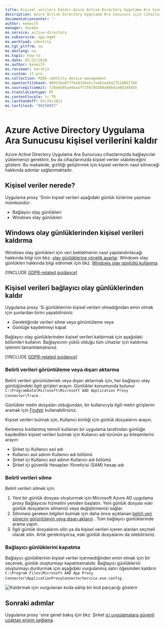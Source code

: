 ```yaml
---
title: Kişisel verileri Kaldır-Azure Active Directory Uygulama Ara Sunucusu
description: Azure Active Directory Uygulama Ara Sunucusu için cihazlara yüklenmiş olan bağlayıcılardan kişisel verileri kaldırın.
documentationcenter: ''
author: kenwith
manager: daveba
ms.service: active-directory
ms.subservice: app-mgmt
ms.workload: identity
ms.tgt_pltfrm: na
ms.devlang: na
ms.topic: how-to
ms.date: 05/21/2018
ms.author: kenwith
ms.reviewer: harshja
ms.custom: it-pro
ms.collection: M365-identity-device-management
ms.openlocfilehash: 90913ba8f7fbe8158a5cfea01e49a175180677b6
ms.sourcegitcommit: f28ebb95ae9aaaff3f87d8388a09b41e0b3445b5
ms.translationtype: MT
ms.contentlocale: tr-TR
ms.lasthandoff: 03/29/2021
ms.locfileid: "99258957"
---
```

# <a name="remove-personal-data-for-azure-active-directory-application-proxy"></a>Azure Active Directory Uygulama Ara Sunucusu kişisel verilerini kaldır

Azure Active Directory Uygulama Ara Sunucusu cihazlarınızda bağlayıcılar yüklemenizi gerektirir, bu da cihazlarınızda kişisel veriler olabileceğini gösterir. Bu makalede, gizliliği geliştirmek için kişisel verilerin nasıl silineceği hakkında adımlar sağlanmaktadır.

## <a name="where-is-the-personal-data"></a>Kişisel veriler nerede?

Uygulama proxy 'Sinin kişisel verileri aşağıdaki günlük türlerine yazması mümkündür:

- Bağlayıcı olay günlükleri
- Windows olay günlükleri

## <a name="remove-personal-data-from-windows-event-logs"></a>Windows olay günlüklerinden kişisel verileri kaldırma

Windows olay günlükleri için veri bekletmenin nasıl yapılandırılacağı hakkında bilgi için bkz. [olay günlüklerine yönelik ayarlar](https://technet.microsoft.com/library/cc952132.aspx). Windows olay günlükleri hakkında bilgi edinmek için bkz. [Windows olay günlüğü kullanma](/windows/win32/wes/using-windows-event-log).

[!INCLUDE [GDPR-related guidance](../../../includes/gdpr-hybrid-note.md)]

## <a name="remove-personal-data-from-connector-event-logs"></a>Kişisel verileri bağlayıcı olay günlüklerinden kaldır

Uygulama proxy 'Si günlüklerinin kişisel verileri olmadığından emin olmak için şunlardan birini yapabilirsiniz:

- Gerektiğinde verileri silme veya görüntüleme veya
- Günlüğe kaydetmeyi kapat

Bağlayıcı olay günlüklerinden kişisel verileri kaldırmak için aşağıdaki bölümleri kullanın. Bağlayıcının yüklü olduğu tüm cihazlar için kaldırma işlemini tamamlamalısınız.

[!INCLUDE [GDPR-related guidance](../../../includes/gdpr-intro-sentence.md)]

### <a name="view-or-export-specific-data"></a>Belirli verileri görüntüleme veya dışarı aktarma

Belirli verileri görüntülemek veya dışarı aktarmak için, her bağlayıcı olay günlüğündeki ilgili girişleri arayın. Günlükler konumunda bulunur `C:\ProgramData\Microsoft\Microsoft AAD Application Proxy Connector\Trace` .

Günlükler metin dosyaları olduğundan, bir kullanıcıyla ilgili metin girişlerini aramak için [Findstr](/windows-server/administration/windows-commands/findstr) kullanabilirsiniz.  

Kişisel verileri bulmak için, Kullanıcı kimliği için günlük dosyalarını arayın.

Kerberos kısıtlanmış temsili kullanan bir uygulama tarafından günlüğe kaydedilen kişisel verileri bulmak için Kullanıcı adı türünün şu bileşenlerini arayın:

- Şirket içi Kullanıcı asıl adı
- Kullanıcı asıl adının Kullanıcı adı bölümü
- Şirket içi Kullanıcı asıl adının Kullanıcı adı bölümü
- Şirket içi güvenlik Hesapları Yöneticisi (SAM) hesap adı

### <a name="delete-specific-data"></a>Belirli verileri silme

Belirli verileri silmek için:

1. Yeni bir günlük dosyası oluşturmak için Microsoft Azure AD uygulama proxy Bağlayıcısı hizmetini yeniden başlatın. Yeni günlük dosyası eski günlük dosyalarını silmenizi veya değiştirmenizi sağlar. 
1. Silinmesi gereken bilgileri bulmak için daha önce açıklanan [belirli veri sürecini görüntüleyin veya dışarı aktarın](#view-or-export-specific-data) . Tüm bağlayıcı günlüklerinde arama yapın.
1. İlgili günlük dosyalarını silin ya da kişisel verileri içeren alanları seçmeli olarak silin. Artık gerekmiyorsa, eski günlük dosyalarını da silebilirsiniz.

### <a name="turn-off-connector-logs"></a>Bağlayıcı günlüklerini kapatma

Bağlayıcı günlüklerinin kişisel veriler içermediğinden emin olmak için bir seçenek, günlük oluşturmayı kapatmamalıdır. Bağlayıcı günlüklerini oluşturmayı durdurmak için aşağıdaki vurgulanmış satırı öğesinden kaldırın `C:\Program Files\Microsoft AAD App Proxy Connector\ApplicationProxyConnectorService.exe.config` .

![Kaldırmak için vurgulanan koda sahip bir kod parçacığı gösterir](./media/application-proxy-remove-personal-data/01.png)

## <a name="next-steps"></a>Sonraki adımlar

Uygulama proxy 'sine genel bakış için bkz. Şirket [içi uygulamalara güvenli uzaktan erişim sağlama](application-proxy.md).